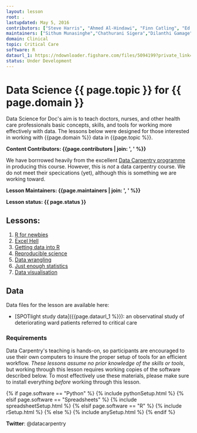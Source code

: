 ```yaml
---
layout: lesson
root: .
lastupdated: May 5, 2016
contributors: ["Steve Harris", "Ahmed Al-Hindawi", "Finn Catling", "Ed Palmer", "Danny Wong"]
maintainers: ["Sithum Munasinghe","Chathurani Sigera","Dilanthi Gamage"]
domain: Clinical 
topic: Critical Care
software: R
dataurl_1: https://ndownloader.figshare.com/files/5094199?private_link=aff8f0912c76840c7526
status: Under Development
---
```


<!-- USING THIS LESSON TEMPLATE -->
<!-- Lesson specific information is taken from the YAML header at the top of the page -->

<!-- THE LESSON INFORMATION -->


# Data Science {{ page.topic }} for {{ page.domain }}

Data Science for Doc's aim is to teach doctors, nurses, and other health care professionals basic concepts, skills, and tools for working more effectively with data. The lessons below were designed for those interested
in working with {{page.domain %}} data in {{page.topic %}}.


**Content Contributors: {{page.contributors | join: ', ' %}}**

We have borrrowed heavily from the excellent [Data Carpentry programme](http://datacarpentry.org) in producing this course. However, this is _not_ a data carpentry course. We do not meet their specications (yet), although this is something we are working toward.


**Lesson Maintainers: {{page.maintainers | join: ', ' %}}**


**Lesson status: {{ page.status }}**

<!--
  [Information on Lesson Status Categories]()
-->

<!-- ###### INDEX OF LESSONS ON THIS TOPIC ###### -->

## Lessons:


1. [R for newbies](01-lesson-01-r-for-newbies.html)
2. [Excel Hell](02-lesson-02-excel-hell.html)
3. [Getting data into R](03-lesson-03-getting-data-into-r.html)
4. [Reproducible science](04-lesson-04-reproducible-science.html)
5. [Data wrangling](05-lesson-05-data-wrangling.html)
6. [Just enough statistics](06-lesson-06-just-enough-statistics.html)
7. [Data visualisation](07-lesson-07-dataviz.html)


## Data

Data files for the lesson are available here: 

- [SPOTlight study data]({{page.dataurl_1 %}}): an observatinal study of deteriorating ward patients referred to critical care


### Requirements

Data Carpentry's teaching is hands-on, so participants are encouraged to use
their own computers to insure the proper setup of tools for an efficient workflow.
*These lessons assume no prior knowledge of the skills or tools*, but working
through this lesson requires working copies of the software described below.
To most effectively use these materials, please make sure to install everything
*before* working through this lesson.




{% if page.software == "Python" %}
{% include pythonSetup.html %}
{% elsif page.software == "Spreadsheets" %}
{% include spreadsheetSetup.html %}
{% elsif page.software == "R" %}
{% include rSetup.html %}
{% else %}
{% include anySetup.html %}
{% endif %}

<p><strong>Twitter</strong>: @datacarpentry
